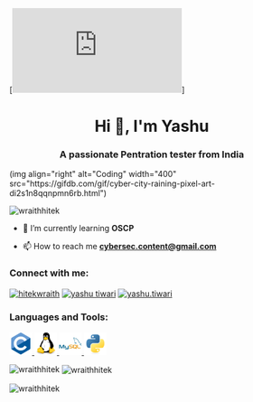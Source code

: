 [![MasterHead](https://gifdb.com/gif/glitching-hacker-hacking-v56g4l1vaykmsno6.html)]
<h1 align="center">Hi 👋, I'm Yashu</h1>
<h3 align="center">A passionate Pentration tester from India</h3>
(img align="right" alt="Coding" width="400" src="https://gifdb.com/gif/cyber-city-raining-pixel-art-di2s1n8qqnpmn6rb.html")


<p align="left"> <img src="https://komarev.com/ghpvc/?username=wraithhitek&label=Profile%20views&color=0e75b6&style=flat" alt="wraithhitek" /> </p>

- 🌱 I’m currently learning **OSCP**

- 📫 How to reach me **cybersec.content@gmail.com**

<h3 align="left">Connect with me:</h3>
<p align="left">
<a href="https://twitter.com/hitekwraith" target="blank"><img align="center" src="https://raw.githubusercontent.com/rahuldkjain/github-profile-readme-generator/master/src/images/icons/Social/twitter.svg" alt="hitekwraith" height="30" width="40" /></a>
<a href="https://linkedin.com/in/yashu tiwari" target="blank"><img align="center" src="https://raw.githubusercontent.com/rahuldkjain/github-profile-readme-generator/master/src/images/icons/Social/linked-in-alt.svg" alt="yashu tiwari" height="30" width="40" /></a>
<a href="https://instagram.com/yashu.tiwari" target="blank"><img align="center" src="https://raw.githubusercontent.com/rahuldkjain/github-profile-readme-generator/master/src/images/icons/Social/instagram.svg" alt="yashu.tiwari" height="30" width="40" /></a>
</p>

<h3 align="left">Languages and Tools:</h3>
<p align="left"> <a href="https://www.cprogramming.com/" target="_blank" rel="noreferrer"> <img src="https://raw.githubusercontent.com/devicons/devicon/master/icons/c/c-original.svg" alt="c" width="40" height="40"/> </a> <a href="https://www.linux.org/" target="_blank" rel="noreferrer"> <img src="https://raw.githubusercontent.com/devicons/devicon/master/icons/linux/linux-original.svg" alt="linux" width="40" height="40"/> </a> <a href="https://www.mysql.com/" target="_blank" rel="noreferrer"> <img src="https://raw.githubusercontent.com/devicons/devicon/master/icons/mysql/mysql-original-wordmark.svg" alt="mysql" width="40" height="40"/> </a> <a href="https://www.python.org" target="_blank" rel="noreferrer"> <img src="https://raw.githubusercontent.com/devicons/devicon/master/icons/python/python-original.svg" alt="python" width="40" height="40"/> </a> </p>

<p><img align="left" src="https://github-readme-stats.vercel.app/api/top-langs?username=wraithhitek&show_icons=true&locale=en&layout=compact" alt="wraithhitek" /></p>

<p>&nbsp;<img align="center" src="https://github-readme-stats.vercel.app/api?username=wraithhitek&show_icons=true&locale=en" alt="wraithhitek" /></p>

<p><img align="center" src="https://github-readme-streak-stats.herokuapp.com/?user=wraithhitek&" alt="wraithhitek" /></p>
